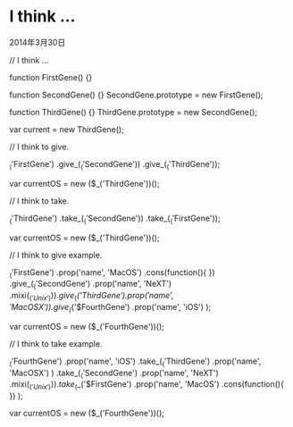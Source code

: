 I think ...
===

2014年3月30日

<div id="jsrunner">
<link rel="stylesheet" href="../components/jsrunner/jsrunner.css">
<div id="src" style="height:1200px;">// I think ...

function FirstGene() {}

function SecondGene() {}
SecondGene.prototype = new FirstGene();

function ThirdGene() {}
ThirdGene.prototype = new SecondGene();

var current = new ThirdGene();

// I think to give.

$_('$FirstGene')
	.give_($_('$SecondGene'))
	.give_($_('$ThirdGene'));

var currentOS = new ($_('ThirdGene'))();

// I think to take.

$_('$ThirdGene')
	.take_($_('$SecondGene'))
	.take_($_('$FirstGene'));

var currentOS = new ($_('ThirdGene'))();




// I think to give example.

$_('$FirstGene')
	.prop('name', 'MacOS')
	.cons(function(){
	})
	.give_($_('$SecondGene')
		.prop('name', 'NeXT')
		.mixi($_('Unix'))
	)
	.give_($_('$ThirdGene')
		.prop('name', 'MacOSX')
	)
	.give_($_('$FourthGene')
		.prop('name', 'iOS')
	);

var currentOS = new ($_('FourthGene'))();

// I think to take example.

$_('$FourthGene')
	.prop('name', 'iOS')
	.take_($_('$ThirdGene')
		.prop('name', 'MacOSX')
	)
	.take_($_('$SecondGene')
		.prop('name', 'NeXT')
		.mixi($_('Unix'))
	)
	.take_($_('$FirstGene')
		.prop('name', 'MacOS')
		.cons(function(){
		})
	);

var currentOS = new ($_('FourthGene'))();






</div>
<script type="text/javascript" src="../components/ace-builds/src-min-noconflict/ace.js" charset="utf-8"></script>
<script type="text/javascript" src="../components/jsrunner/jsrunner.js"></script>
</div>




